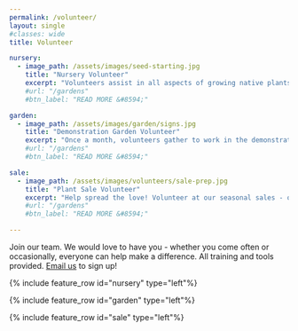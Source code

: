 ```yaml
---
permalink: /volunteer/
layout: single
#classes: wide
title: Volunteer 

nursery:
  - image_path: /assets/images/seed-starting.jpg 
    title: "Nursery Volunteer" 
    excerpt: "Volunteers assist in all aspects of growing native plants - from seed collection to nurturing healthy plants. This is also a great learning opportunity."
    #url: "/gardens" 
    #btn_label: "READ MORE &#8594;"

garden: 
  - image_path: /assets/images/garden/signs.jpg 
    title: "Demonstration Garden Volunteer" 
    excerpt: "Once a month, volunteers gather to work in the demonstration garden. Lots of weeding, planting, mulching and lively chatter ensue."
    #url: "/gardens" 
    #btn_label: "READ MORE &#8594;"

sale:
  - image_path: /assets/images/volunteers/sale-prep.jpg 
    title: "Plant Sale Volunteer" 
    excerpt: "Help spread the love! Volunteer at our seasonal sales - occuring the first weekend in May and last weekend of September"
    #url: "/gardens" 
    #btn_label: "READ MORE &#8594;"

---
```

<p>
Join our team. We would love to have you - whether you come often or occasionally, everyone can help make a difference. All training and tools provided. 
<a href = "mailto:northcoastcnps@gmail.com">Email us</a> to sign up!
</p>

{% include feature_row id="nursery" type="left"%}

{% include feature_row id="garden" type="left"%}

{% include feature_row id="sale" type="left"%}


